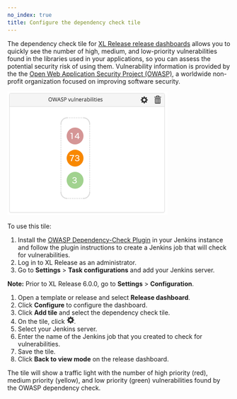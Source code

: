 ```yaml
---
no_index: true
title: Configure the dependency check tile
---
```


The dependency check tile for [XL Release release dashboards](/xl-release/how-to/using-the-release-dashboard.html) allows you to quickly see the number of high, medium, and low-priority vulnerabilities found in the libraries used in your applications, so you can assess the potential security risk of using them. Vulnerability information is provided by the the [Open Web Application Security Project (OWASP)](https://www.owasp.org/index.php/Main_Page), a worldwide non-profit organization focused on improving software security.

![OWASP vulnerabilities tile](../images/owasp-vulnerabilities-tile.png)

To use this tile:

1. Install the [OWASP Dependency-Check Plugin](https://wiki.jenkins-ci.org/display/JENKINS/OWASP+Dependency-Check+Plugin) in your Jenkins instance and follow the plugin instructions to create a Jenkins job that will check for vulnerabilities.
1. Log in to XL Release as an administrator.
1. Go to **Settings** > **Task configurations** and add your Jenkins server.

**Note:** Prior to XL Release 6.0.0, go to **Settings** > **Configuration**.

1. Open a template or release and select **Release dashboard**.
1. Click **Configure** to configure the dashboard.
1. Click **Add tile** and select the dependency check tile.
1. On the tile, click ![Configure icon](/images/button_configure_tile.png).
1. Select your Jenkins server.
1. Enter the name of the Jenkins job that you created to check for vulnerabilities.
1. Save the tile.
1. Click **Back to view mode** on the release dashboard.

The tile will show a traffic light with the number of high priority (red), medium priority (yellow), and low priority (green) vulnerabilities found by the OWASP dependency check.
